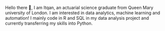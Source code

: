  Hello there 👋, I am Itqan, an actuarial science graduate from Queen Mary university of London. I am interested in data analytics, machine learning and automation! 
 I mainly code in R and SQL in my data analysis project and currently transferring my skills into Python.


<!---
itqanmunawwar/itqanmunawwar is a ✨ special ✨ repository because its `README.md` (this file) appears on your GitHub profile.
You can click the Preview link to take a look at your changes.
--->
